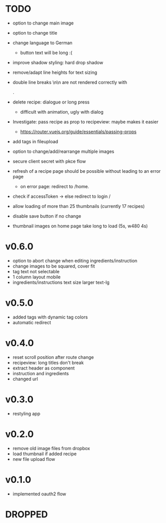 # TODO
- option to change main image
- option to change title
- change language to German
  - button text will be long :(
- improve shadow styling: hard drop shadow
- remove/adapt line heights for text sizing
- double line breaks \n\n are not rendered correctly with <p>.

- delete recipe: dialogue or long press
  - difficult with animation, ugly with dialog
- Investigate: pass recipe as prop to recipeview: maybe makes it easier
  - https://router.vuejs.org/guide/essentials/passing-props
- add tags in fileupload
- option to change/add/rearrange multiple images
- secure client secret with pkce flow
- refresh of a recipe page should be possible without leading to an error page
  - on error page: redirect to /home. 
- check if accessToken -> else redirect to login /
- allow loading of more than 25 thumbnails (currently 17 recipes)

- disable save button if no change
- thumbnail images on home page take long to load (5s, w480 4s)

# v0.6.0
- option to abort change when editing ingredients/instruction
- change images to be squared, cover fit
- tag text not selectable
- 1 column layout mobile
- ingredients/instructions text size larger text-lg

# v0.5.0
- added tags with dynamic tag colors
- automatic redirect
# v0.4.0
- reset scroll position after route change
- recipeview: long titles don't break
- extract header as component
- instruction and ingredients
- changed url
# v0.3.0
- restyling app
# v0.2.0
- remove old image files from dropbox
- load thumbnail if added recipe
- new file upload flow
# v0.1.0
- implemented oauth2 flow

# DROPPED